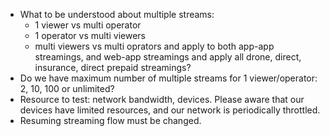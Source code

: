 - What to be understood about multiple streams: 
  + 1 viewer vs multi operator 
  + 1 operator vs multi viewers
  + multi viewers vs multi oprators
  and apply to both app-app streamings, and web-app streamings
  and apply all drone, direct, insurance, direct prepaid streamings?
- Do we have maximum number of multiple streams for 1 viewer/operator: 2, 10, 100 or unlimited?
- Resource to test: network bandwidth, devices. Please aware that our devices have limited resources, 
  and our network is periodically throttled.
- Resuming streaming flow must be changed.

